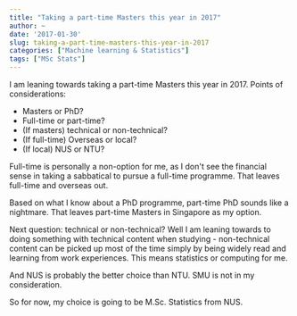 ```yaml
---
title: "Taking a part-time Masters this year in 2017"
author: ~
date: '2017-01-30'
slug: taking-a-part-time-masters-this-year-in-2017
categories: ["Machine learning & Statistics"]
tags: ["MSc Stats"]
---
```


I am leaning towards taking a part-time Masters this year in 2017. Points of considerations:

- Masters or PhD?
- Full-time or part-time?
- (If masters) technical or non-technical?
- (If full-time) Overseas or local?
- (If local) NUS or NTU?

Full-time is personally a non-option for me, as I don't see the financial sense in taking a sabbatical to pursue a full-time programme. That leaves full-time and overseas out.

Based on what I know about a PhD programme, part-time PhD sounds like a nightmare. That leaves part-time Masters in Singapore as my option.

Next question: technical or non-technical? Well I am leaning towards to doing something with technical content when studying - non-technical content can be picked up most of the time simply by being widely read and learning from work experiences. This means statistics or computing for me.

And NUS is probably the better choice than NTU. SMU is not in my consideration.

So for now, my choice is going to be M.Sc. Statistics from NUS.